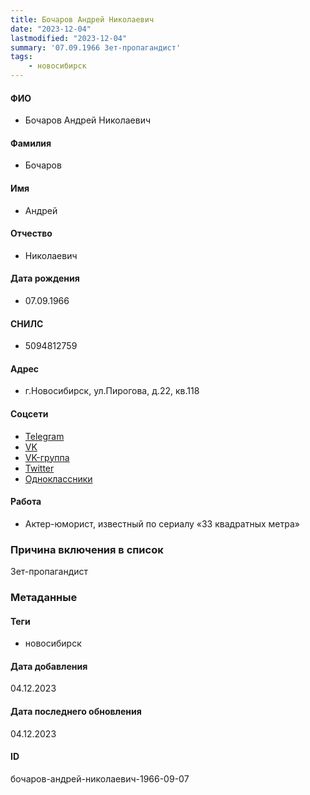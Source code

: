 ```yaml
---
title: Бочаров Андрей Николаевич
date: "2023-12-04"
lastmodified: "2023-12-04"
summary: '07.09.1966 Зет-пропагандист'
tags: 
    - новосибирск
---
```

<!--# pp2-->
<!--## Фигурант-->
<!--### Личные данные-->
#### ФИО
- Бочаров Андрей Николаевич
#### Фамилия
- Бочаров
#### Имя
- Андрей
#### Отчество
- Николаевич
#### Дата рождения
- 07.09.1966
#### СНИЛС
- 5094812759
#### Адрес
- г.Новосибирск, ул.Пирогова, д.22, кв.118
#### Соцсети
- [Telegram](https://telegram.me/s/botcharov)
- [VK](https://vk.com/botcharov_andrey)
- [VK-группа](https://vk.com/bocharikpublic)
- [Twitter](https://twitter.com/bocharik)
- [Одноклассники](https://m.ok.ru/group/61101567049864)
#### Работа
- Актер-юморист, известный по сериалу «33 квадратных метра»
### Причина включения в список
Зет-пропагандист
### Метаданные
#### Теги
- новосибирск
#### Дата добавления
04.12.2023
#### Дата последнего обновления
04.12.2023
#### ID
бочаров-андрей-николаевич-1966-09-07
<!--## END;-->
